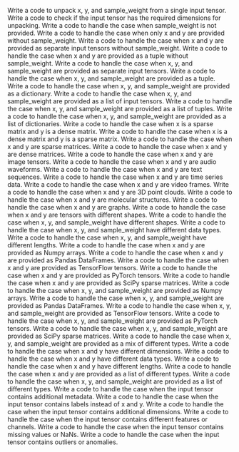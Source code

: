 Write a code to unpack x, y, and sample_weight from a single input tensor.
Write a code to check if the input tensor has the required dimensions for unpacking.
Write a code to handle the case when sample_weight is not provided.
Write a code to handle the case when only x and y are provided without sample_weight.
Write a code to handle the case when x and y are provided as separate input tensors without sample_weight.
Write a code to handle the case when x and y are provided as a tuple without sample_weight.
Write a code to handle the case when x, y, and sample_weight are provided as separate input tensors.
Write a code to handle the case when x, y, and sample_weight are provided as a tuple.
Write a code to handle the case when x, y, and sample_weight are provided as a dictionary.
Write a code to handle the case when x, y, and sample_weight are provided as a list of input tensors.
Write a code to handle the case when x, y, and sample_weight are provided as a list of tuples.
Write a code to handle the case when x, y, and sample_weight are provided as a list of dictionaries.
Write a code to handle the case when x is a sparse matrix and y is a dense matrix.
Write a code to handle the case when x is a dense matrix and y is a sparse matrix.
Write a code to handle the case when x and y are sparse matrices.
Write a code to handle the case when x and y are dense matrices.
Write a code to handle the case when x and y are image tensors.
Write a code to handle the case when x and y are audio waveforms.
Write a code to handle the case when x and y are text sequences.
Write a code to handle the case when x and y are time series data.
Write a code to handle the case when x and y are video frames.
Write a code to handle the case when x and y are 3D point clouds.
Write a code to handle the case when x and y are molecular structures.
Write a code to handle the case when x and y are graphs.
Write a code to handle the case when x and y are tensors with different shapes.
Write a code to handle the case when x, y, and sample_weight have different shapes.
Write a code to handle the case when x, y, and sample_weight have different data types.
Write a code to handle the case when x, y, and sample_weight have different lengths.
Write a code to handle the case when x and y are provided as Numpy arrays.
Write a code to handle the case when x and y are provided as Pandas DataFrames.
Write a code to handle the case when x and y are provided as TensorFlow tensors.
Write a code to handle the case when x and y are provided as PyTorch tensors.
Write a code to handle the case when x and y are provided as SciPy sparse matrices.
Write a code to handle the case when x, y, and sample_weight are provided as Numpy arrays.
Write a code to handle the case when x, y, and sample_weight are provided as Pandas DataFrames.
Write a code to handle the case when x, y, and sample_weight are provided as TensorFlow tensors.
Write a code to handle the case when x, y, and sample_weight are provided as PyTorch tensors.
Write a code to handle the case when x, y, and sample_weight are provided as SciPy sparse matrices.
Write a code to handle the case when x, y, and sample_weight are provided as a mix of different types.
Write a code to handle the case when x and y have different dimensions.
Write a code to handle the case when x and y have different data types.
Write a code to handle the case when x and y have different lengths.
Write a code to handle the case when x and y are provided as a list of different types.
Write a code to handle the case when x, y, and sample_weight are provided as a list of different types.
Write a code to handle the case when the input tensor contains additional metadata.
Write a code to handle the case when the input tensor contains labels instead of x and y.
Write a code to handle the case when the input tensor contains additional dimensions.
Write a code to handle the case when the input tensor contains different features or channels.
Write a code to handle the case when the input tensor contains missing values or NaNs.
Write a code to handle the case when the input tensor contains outliers or anomalies.